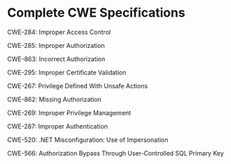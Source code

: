 

# Complete CWE Specifications

CWE-284: Improper Access Control

CWE-285: Improper Authorization

CWE-863: Incorrect Authorization

CWE-295: Improper Certificate Validation

CWE-267: Privilege Defined With Unsafe Actions

CWE-862: Missing Authorization

CWE-269: Improper Privilege Management

CWE-287: Improper Authentication

CWE-520: .NET Misconfiguration: Use of Impersonation

CWE-566: Authorization Bypass Through User-Controlled SQL Primary Key